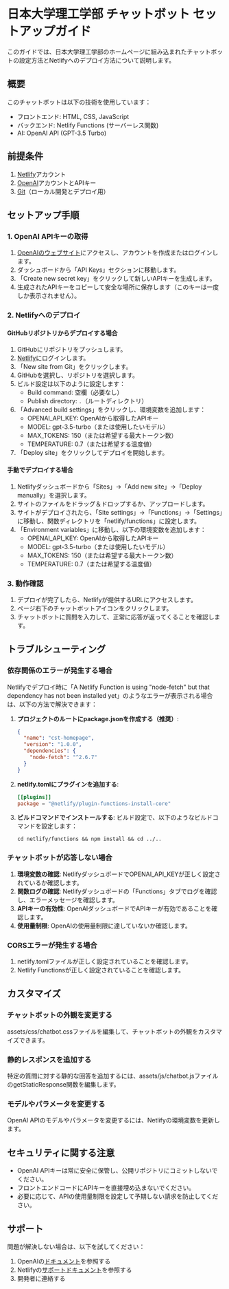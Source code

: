 # 日本大学理工学部 チャットボット セットアップガイド

このガイドでは、日本大学理工学部のホームページに組み込まれたチャットボットの設定方法とNetlifyへのデプロイ方法について説明します。

## 概要

このチャットボットは以下の技術を使用しています：

- フロントエンド: HTML, CSS, JavaScript
- バックエンド: Netlify Functions (サーバーレス関数)
- AI: OpenAI API (GPT-3.5 Turbo)

## 前提条件

1. [Netlify](https://www.netlify.com/)アカウント
2. [OpenAI](https://openai.com/)アカウントとAPIキー
3. [Git](https://git-scm.com/)（ローカル開発とデプロイ用）

## セットアップ手順

### 1. OpenAI APIキーの取得

1. [OpenAIのウェブサイト](https://openai.com/)にアクセスし、アカウントを作成またはログインします。
2. ダッシュボードから「API Keys」セクションに移動します。
3. 「Create new secret key」をクリックして新しいAPIキーを生成します。
4. 生成されたAPIキーをコピーして安全な場所に保存します（このキーは一度しか表示されません）。

### 2. Netlifyへのデプロイ

#### GitHubリポジトリからデプロイする場合

1. GitHubにリポジトリをプッシュします。
2. [Netlify](https://app.netlify.com/)にログインします。
3. 「New site from Git」をクリックします。
4. GitHubを選択し、リポジトリを選択します。
5. ビルド設定は以下のように設定します：
   - Build command: 空欄（必要なし）
   - Publish directory: `.`（ルートディレクトリ）
6. 「Advanced build settings」をクリックし、環境変数を追加します：
   - OPENAI_API_KEY: OpenAIから取得したAPIキー
   - MODEL: gpt-3.5-turbo（または使用したいモデル）
   - MAX_TOKENS: 150（または希望する最大トークン数）
   - TEMPERATURE: 0.7（または希望する温度値）
7. 「Deploy site」をクリックしてデプロイを開始します。

#### 手動でデプロイする場合

1. Netlifyダッシュボードから「Sites」→「Add new site」→「Deploy manually」を選択します。
2. サイトのファイルをドラッグ＆ドロップするか、アップロードします。
3. サイトがデプロイされたら、「Site settings」→「Functions」→「Settings」に移動し、関数ディレクトリを「netlify/functions」に設定します。
4. 「Environment variables」に移動し、以下の環境変数を追加します：
   - OPENAI_API_KEY: OpenAIから取得したAPIキー
   - MODEL: gpt-3.5-turbo（または使用したいモデル）
   - MAX_TOKENS: 150（または希望する最大トークン数）
   - TEMPERATURE: 0.7（または希望する温度値）

### 3. 動作確認

1. デプロイが完了したら、Netlifyが提供するURLにアクセスします。
2. ページ右下のチャットボットアイコンをクリックします。
3. チャットボットに質問を入力して、正常に応答が返ってくることを確認します。

## トラブルシューティング

### 依存関係のエラーが発生する場合

Netlifyでデプロイ時に「A Netlify Function is using "node-fetch" but that dependency has not been installed yet」のようなエラーが表示される場合は、以下の方法で解決できます：

1. **プロジェクトのルートにpackage.jsonを作成する（推奨）**:
   ```json
   {
     "name": "cst-homepage",
     "version": "1.0.0",
     "dependencies": {
       "node-fetch": "^2.6.7"
     }
   }
   ```

2. **netlify.tomlにプラグインを追加する**:
   ```toml
   [[plugins]]
   package = "@netlify/plugin-functions-install-core"
   ```

3. **ビルドコマンドでインストールする**:
   ビルド設定で、以下のようなビルドコマンドを設定します：
   ```
   cd netlify/functions && npm install && cd ../..
   ```

### チャットボットが応答しない場合

1. **環境変数の確認**: NetlifyダッシュボードでOPENAI_API_KEYが正しく設定されているか確認します。
2. **関数ログの確認**: Netlifyダッシュボードの「Functions」タブでログを確認し、エラーメッセージを確認します。
3. **APIキーの有効性**: OpenAIダッシュボードでAPIキーが有効であることを確認します。
4. **使用量制限**: OpenAIの使用量制限に達していないか確認します。

### CORSエラーが発生する場合

1. netlify.tomlファイルが正しく設定されていることを確認します。
2. Netlify Functionsが正しく設定されていることを確認します。

## カスタマイズ

### チャットボットの外観を変更する

assets/css/chatbot.cssファイルを編集して、チャットボットの外観をカスタマイズできます。

### 静的レスポンスを追加する

特定の質問に対する静的な回答を追加するには、assets/js/chatbot.jsファイルのgetStaticResponse関数を編集します。

### モデルやパラメータを変更する

OpenAI APIのモデルやパラメータを変更するには、Netlifyの環境変数を更新します。

## セキュリティに関する注意

- OpenAI APIキーは常に安全に保管し、公開リポジトリにコミットしないでください。
- フロントエンドコードにAPIキーを直接埋め込まないでください。
- 必要に応じて、APIの使用量制限を設定して予期しない請求を防止してください。

## サポート

問題が解決しない場合は、以下を試してください：

1. OpenAIの[ドキュメント](https://platform.openai.com/docs/introduction)を参照する
2. Netlifyの[サポートドキュメント](https://docs.netlify.com/)を参照する
3. 開発者に連絡する